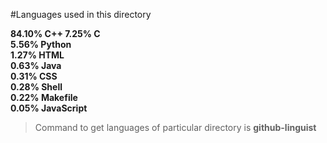 
#Languages used in this directory

**84.10%  C++
7.25%   C\
5.56%   Python\
1.27%   HTML\
0.63%   Java\
0.31%   CSS\
0.28%   Shell\
0.22%   Makefile\
0.05%   JavaScript**


> Command to get languages of particular directory is **github-linguist**